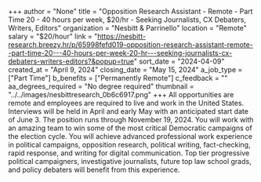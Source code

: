 +++
author = "None"
title = "Opposition Research Assistant - Remote - Part Time 20 - 40 hours per week, $20/hr - Seeking Journalists, CX Debaters, Writers, Editors"
organization = "Nesbitt & Parrinello"
location = "Remote"
salary = "$20/hour"
link = "https://nesbitt-research.breezy.hr/p/65998fefd019-opposition-research-assistant-remote--part-time-20---40-hours-per-week-20-hr---seeking-journalists-cx-debaters-writers-editors?&popup=true"
sort_date = "2024-04-09"
created_at = "April 9, 2024"
closing_date = "May 15, 2024"
a_job_type = ["Part Time"]
b_benefits = ["Permanently Remote"]
c_feedback = ""
aa_degrees_required = "No degree required"
thumbnail = "../../images/nesbittresearch_0b6c6917.png"
+++
All opportunities are remote and employees are required to live and work in the United States. Interviews will be held in April and early May with an anticipated start date of June 3. The position runs through November 19, 2024. You will work with an amazing team to win some of the most critical Democratic campaigns of the election cycle. You will achieve advanced professional work experience in political campaigns, opposition research, political writing, fact-checking, rapid response, and writing for digital communication. Top tier progressive political campaigners, investigative journalists, future top law school grads, and policy debaters will benefit from this experience.